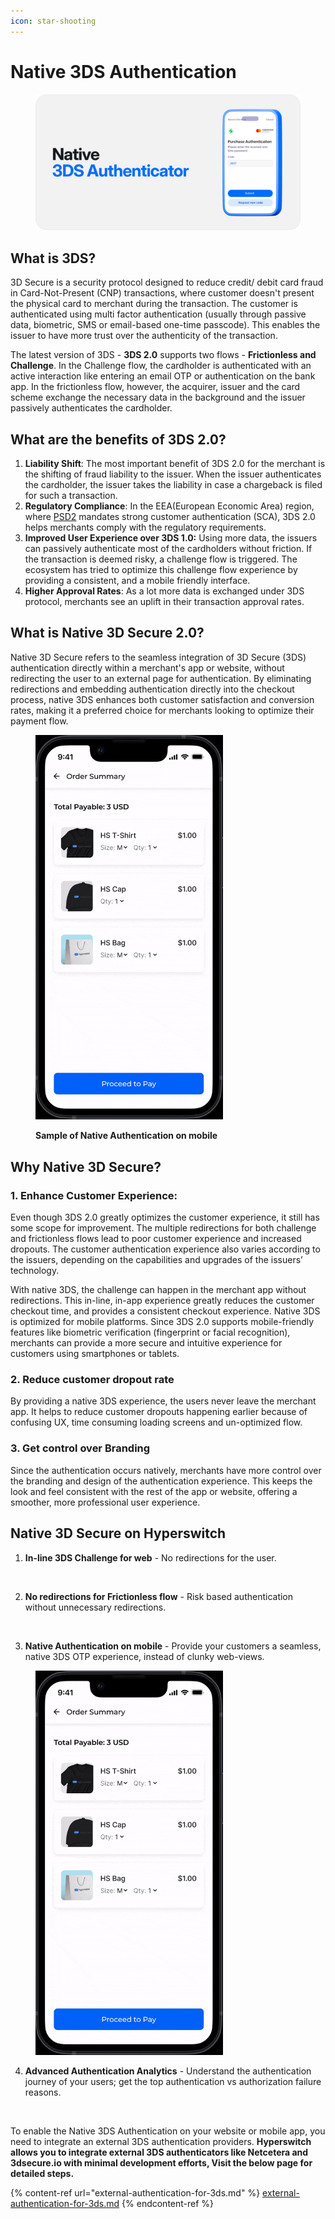 ```yaml
---
icon: star-shooting
---
```


# Native 3DS Authentication

<figure><img src="../../../.gitbook/assets/Frame 48095845.png" alt=""><figcaption></figcaption></figure>

## What is 3DS?

3D Secure is a security protocol designed to reduce credit/ debit card fraud in Card-Not-Present (CNP) transactions, where customer doesn't present the physical card to merchant during the transaction. The customer is authenticated using multi factor authentication (usually through passive data, biometric, SMS or email-based one-time passcode). This enables the issuer to have more trust over the authenticity of the transaction.

The latest version of 3DS - **3DS 2.0** supports two flows - **Frictionless and Challenge**. In the Challenge flow, the cardholder is authenticated with an active interaction like entering an email OTP or authentication on the bank app. In the frictionless flow, however, the acquirer, issuer and the card scheme exchange the necessary data in the background and the issuer passively authenticates the cardholder.

## What are the benefits of 3DS 2.0?

1. **Liability Shift**: The most important benefit of 3DS 2.0 for the merchant is the shifting of fraud liability to the issuer. When the issuer authenticates the cardholder, the issuer takes the liability in case a chargeback is filed for such a transaction.
2. **Regulatory Compliance**: In the EEA(European Economic Area) region, where [PSD2](https://hyperswitch.io/blog/simplifying-acquirer-exemptions-in-PSD2-markets) mandates strong customer authentication (SCA), 3DS 2.0 helps merchants comply with the regulatory requirements.&#x20;
3. **Improved User Experience over 3DS 1.0:** Using more data, the issuers can passively authenticate most of the cardholders without friction. If the transaction is deemed risky, a challenge flow is triggered. The ecosystem has tried to optimize this challenge flow experience by providing a consistent, and a mobile friendly interface.
4. **Higher Approval Rates**: As a lot more data is exchanged under 3DS protocol, merchants see an uplift in their transaction approval rates.

## What is Native 3D Secure 2.0?

Native 3D Secure refers to the seamless integration of 3D Secure (3DS) authentication directly within a merchant's app or website, without redirecting the user to an external page for authentication. By eliminating redirections and embedding authentication directly into the checkout process, native 3DS enhances both customer satisfaction and conversion rates, making it a preferred choice for merchants looking to optimize their payment flow.

<figure><img src="../../../.gitbook/assets/DAF-firsttime.gif" alt="" width="300"><figcaption><p><strong>Sample of Native Authentication on mobile</strong> </p></figcaption></figure>

## Why Native 3D Secure?

### **1. Enhance Customer Experience**:&#x20;

Even though 3DS 2.0 greatly optimizes the customer experience, it still has some scope for improvement. The multiple redirections for both challenge and frictionless flows lead to poor customer experience and increased dropouts. The customer authentication experience also varies according to the issuers, depending on the capabilities and upgrades of the issuers’ technology.

With native 3DS, the challenge can happen in the merchant app without redirections. This in-line, in-app experience greatly reduces the customer checkout time, and provides a consistent checkout experience. Native 3DS is optimized for mobile platforms. Since 3DS 2.0 supports mobile-friendly features like biometric verification (fingerprint or facial recognition), merchants can provide a more secure and intuitive experience for customers using smartphones or tablets.

### 2. Reduce customer dropout rate

By providing a native 3DS experience, the users never leave the merchant app. It helps to reduce customer dropouts happening earlier because of confusing UX, time consuming loading screens and un-optimized flow.

### 3. Get control over Branding

Since the authentication occurs natively, merchants have more control over the branding and design of the authentication experience. This keeps the look and feel consistent with the rest of the app or website, offering a smoother, more professional user experience.

## Native 3D Secure on Hyperswitch

1. **In-line 3DS Challenge for web** - No redirections for the user.

<figure><img src="https://lh7-rt.googleusercontent.com/docsz/AD_4nXcQdHtedUwOX0PygKaMErDy-Uo5YUBiwzx_1QRQJWhOJjtXx25V3-RTv8WnEoSslOMibFgfDgRG_5KFpP9ocu_YG0Org1mP7m_fkrL0awE2d6VfsOH_Vpa0lZO8rYHlEf54EYtDpKZYz7XhLU3bLiReZfI-?key=GxSITk_I899THOh9NrBSgw" alt=""><figcaption></figcaption></figure>

2. **No redirections for Frictionless flow** - Risk based authentication without unnecessary redirections.

<figure><img src="https://lh7-rt.googleusercontent.com/docsz/AD_4nXdRHjWTXmg2tgWoUvmggmXe96m2shVscrKDtPgnPx7EOSGwQcuXoH1K6d5Sbc74Uk3_t4NDADnRgy1DVaEIce9nqNKBZyKdWWW5Fezb7boDFJ_fH23F-206yXB6uQzJWXM2B1S9tLBuBpUAYihCe84hdaU5?key=GxSITk_I899THOh9NrBSgw" alt=""><figcaption></figcaption></figure>

3. **Native Authentication on mobile** - Provide your customers a seamless, native 3DS OTP experience, instead of clunky web-views.

<figure><img src="../../../.gitbook/assets/DAF-firsttime.gif" alt="" width="300"><figcaption></figcaption></figure>

4. **Advanced Authentication Analytics** - Understand the authentication journey of your users; get the top authentication vs authorization failure reasons.

<figure><img src="https://lh7-rt.googleusercontent.com/docsz/AD_4nXeirhBLd2IWmYB8EnJwHvfOYSBpRuyKUjo5Hu18arOY434FuLa6RYy5FX6sKxCdrR4SCoXKX40-FrjoTOjSseuWQnr1W9LJwyeImo_U1HPbaNQjyMB6ynOEMgQizJcTccbMKqLmUVwVffqa1Vcaq64RxNEd?key=GxSITk_I899THOh9NrBSgw" alt=""><figcaption></figcaption></figure>

To enable the Native 3DS Authentication on your website or mobile app, you need to integrate an external 3DS authentication providers. **Hyperswitch allows you to integrate external 3DS authenticators like Netcetera and 3dsecure.io with minimal development efforts, Visit the below page for detailed steps.**

{% content-ref url="external-authentication-for-3ds.md" %}
[external-authentication-for-3ds.md](external-authentication-for-3ds.md)
{% endcontent-ref %}
